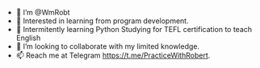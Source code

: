 - 👋 I’m @WmRobt
- 👀 Interested in learning from program development.
- 🌱 Intermitently learning Python
Studying for TEFL certification to teach English
- 💞️ I’m looking to collaborate with my limited knowledge.
- 📫 Reach me at Telegram https://t.me/PracticeWithRobert.

<!---
WmRobt/WmRobt is a ✨ unique ✨ repository because its `README.md` (this file) appears on your GitHub profile.
You can click the Preview link to take a look at your changes.
--->
